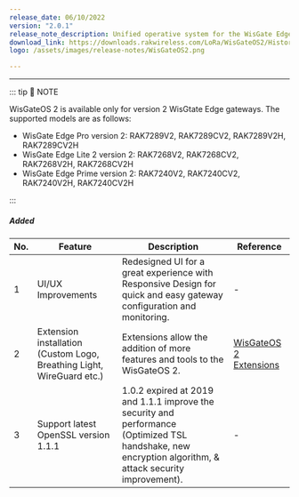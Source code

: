 ```yaml
---
release_date: 06/10/2022
version: "2.0.1"
release_note_description: Unified operative system for the WisGate Edge line that provides a feature-rich environment to access and configure the LoRaWAN gateway. The latest version of WisGateOS 2 is based on the latest version of the OpenWRT kernel for better security. WisGateOS 2 uses a simplified user interface that makes it easier to use and program. Integrated with WisDM, which allows the remote management of gateways and firmware. With extension functionality, the user can add extra features and functions to their gateways.
download_link: https://downloads.rakwireless.com/LoRa/WisGateOS2/History-Version-Release/WisGateOS2_2.0.1.zip
logo: /assets/images/release-notes/WisGateOS2.png

---
```


<rk-release-notes/>

---


::: tip 📝 NOTE

WisGateOS 2 is available only for version 2 WisGtate Edge gateways.
The supported models are as follows:
 - WisGate Edge Pro version 2: RAK7289V2, RAK7289CV2, RAK7289V2H, RAK7289CV2H
 - WisGate Edge Lite 2 version 2:  RAK7268V2, RAK7268CV2, RAK7268V2H, RAK7268CV2H
 - WisGate Edge Prime version 2: RAK7240V2, RAK7240CV2, RAK7240V2H, RAK7240CV2H

:::



##### Added

| No. | Feature                                                               | Description                                                                                                                                              | Reference                                                                                                                              |
| --- | --------------------------------------------------------------------- | -------------------------------------------------------------------------------------------------------------------------------------------------------- | -------------------------------------------------------------------------------------------------------------------------------------- |
| 1   | UI/UX Improvements                                                    | Redesigned  UI for a great experience with Responsive Design for quick and easy gateway configuration and monitoring.                                    | -                                                                                                                                      |
| 2   | Extension installation (Custom Logo, Breathing Light, WireGuard etc.) | Extensions allow the addition of more features and tools to the WisGateOS 2.                                                                             | [WisGateOS 2 Extensions](https://docs.rakwireless.com/Product-Categories/Software-APIs-and-Libraries/WisGateOS-2-Extensions/Overview/) |
| 3   | Support latest OpenSSL version 1.1.1                                  | 1.0.2 expired at 2019 and 1.1.1 improve the security and performance (Optimized TSL handshake, new encryption algorithm, & attack security improvement). | -                                                                                                                                      |

